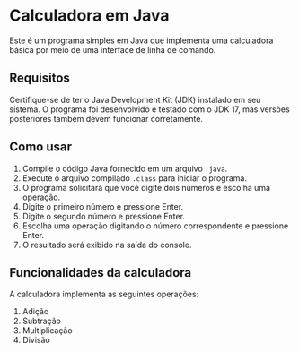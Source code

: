 # Calculadora em Java

Este é um programa simples em Java que implementa uma calculadora básica por meio de uma interface de linha de comando.

## Requisitos

Certifique-se de ter o Java Development Kit (JDK) instalado em seu sistema. O programa foi desenvolvido e testado com o JDK 17, mas versões posteriores também devem funcionar corretamente.

## Como usar

1. Compile o código Java fornecido em um arquivo `.java`.
2. Execute o arquivo compilado `.class` para iniciar o programa.
3. O programa solicitará que você digite dois números e escolha uma operação.
4. Digite o primeiro número e pressione Enter.
5. Digite o segundo número e pressione Enter.
6. Escolha uma operação digitando o número correspondente e pressione Enter.
7. O resultado será exibido na saída do console.

## Funcionalidades da calculadora

A calculadora implementa as seguintes operações:

1. Adição
2. Subtração
3. Multiplicação
4. Divisão


